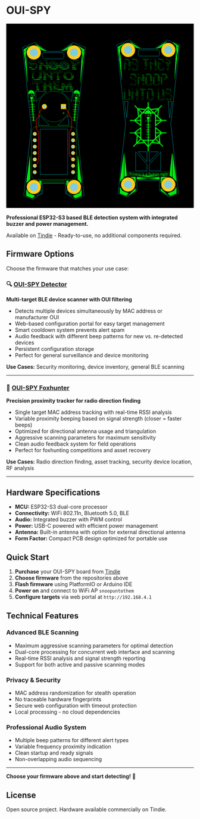 # OUI-SPY

![OUI-SPY](ouispy.png)

**Professional ESP32-S3 based BLE detection system with integrated buzzer and power management.**

Available on [Tindie](https://www.tindie.com) - Ready-to-use, no additional components required.

## Firmware Options

Choose the firmware that matches your use case:

### 🔍 [OUI-SPY Detector](https://github.com/colonelpanichacks/ouispy-detector)

**Multi-target BLE device scanner with OUI filtering**

- Detects multiple devices simultaneously by MAC address or manufacturer OUI
- Web-based configuration portal for easy target management
- Smart cooldown system prevents alert spam
- Audio feedback with different beep patterns for new vs. re-detected devices
- Persistent configuration storage
- Perfect for general surveillance and device monitoring

**Use Cases:** Security monitoring, device inventory, general BLE scanning

---

### 🦊 [OUI-SPY Foxhunter](https://github.com/colonelpanichacks/ouispy-foxhunter)

**Precision proximity tracker for radio direction finding**

- Single target MAC address tracking with real-time RSSI analysis
- Variable proximity beeping based on signal strength (closer = faster beeps)
- Optimized for directional antenna usage and triangulation
- Aggressive scanning parameters for maximum sensitivity
- Clean audio feedback system for field operations
- Perfect for foxhunting competitions and asset recovery

**Use Cases:** Radio direction finding, asset tracking, security device location, RF analysis

---

## Hardware Specifications

- **MCU:** ESP32-S3 dual-core processor
- **Connectivity:** WiFi 802.11n, Bluetooth 5.0, BLE
- **Audio:** Integrated buzzer with PWM control
- **Power:** USB-C powered with efficient power management
- **Antenna:** Built-in antenna with option for external directional antenna
- **Form Factor:** Compact PCB design optimized for portable use

## Quick Start

1. **Purchase** your OUI-SPY board from [Tindie](https://www.tindie.com)
2. **Choose firmware** from the repositories above
3. **Flash firmware** using PlatformIO or Arduino IDE
4. **Power on** and connect to WiFi AP `snoopuntothem`
5. **Configure targets** via web portal at `http://192.168.4.1`

## Technical Features

### Advanced BLE Scanning
- Maximum aggressive scanning parameters for optimal detection
- Dual-core processing for concurrent web interface and scanning
- Real-time RSSI analysis and signal strength reporting
- Support for both active and passive scanning modes

### Privacy & Security
- MAC address randomization for stealth operation
- No traceable hardware fingerprints
- Secure web configuration with timeout protection
- Local processing - no cloud dependencies

### Professional Audio System
- Multiple beep patterns for different alert types
- Variable frequency proximity indication
- Clean startup and ready signals
- Non-overlapping audio sequencing

---

**Choose your firmware above and start detecting!** 🚀

## License

Open source project. Hardware available commercially on Tindie. 
